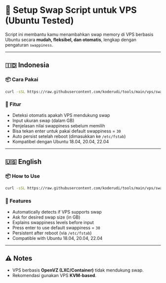 # 🚀 Setup Swap Script untuk VPS (Ubuntu Tested)

Script ini membantu kamu menambahkan swap memory di VPS berbasis Ubuntu secara **mudah, fleksibel, dan otomatis**, lengkap dengan pengaturan `swappiness`.

---

## 🇮🇩 Indonesia

### 📦 Cara Pakai

```bash
curl -sSL https://raw.githubusercontent.com/koderudi/tools/main/vps/swap/swap-id.sh -o setup-swap.sh && chmod +x setup-swap.sh && sudo ./setup-swap.sh
```


### 🔧 Fitur

- Deteksi otomatis apakah VPS mendukung swap
- Input ukuran swap (dalam GB)
- Penjelasan nilai swappiness sebelum memilih
- Bisa tekan enter untuk pakai default swappiness = `30`
- Auto persist setelah reboot (dimasukkan ke `/etc/fstab`)
- Kompatibel dengan Ubuntu 18.04, 20.04, 22.04

---



## 🇺🇸 English

### 📦 How to Use

```bash
curl -sSL https://raw.githubusercontent.com/koderudi/tools/main/vps/swap/swap-en.sh -o setup-swap.sh && chmod +x setup-swap.sh && sudo ./setup-swap.sh
```


### 🔧 Features

- Automatically detects if VPS supports swap
- Ask for desired swap size (in GB)
- Explains swappiness levels before input
- Press enter to use default swappiness = `30`
- Persistent after reboot (via `/etc/fstab`)
- Compatible with Ubuntu 18.04, 20.04, 22.04

---

## ⚠️ Notes

- VPS berbasis **OpenVZ (LXC/Container)** tidak mendukung swap.
- Rekomendasi gunakan VPS **KVM-based**.
